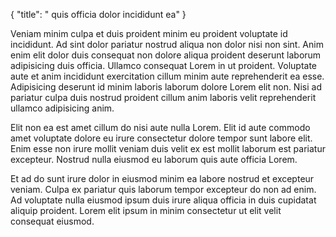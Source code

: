 {
  "title": " quis officia dolor incididunt ea"
}

Veniam minim culpa et duis proident minim eu proident voluptate id incididunt. Ad sint dolor pariatur nostrud aliqua non dolor nisi non sint. Anim enim elit dolor duis consequat non dolore aliqua proident deserunt laborum adipisicing duis officia. Ullamco consequat Lorem in ut proident. Voluptate aute et anim incididunt exercitation cillum minim aute reprehenderit ea esse. Adipisicing deserunt id minim laboris laborum dolore Lorem elit non. Nisi ad pariatur culpa duis nostrud proident cillum anim laboris velit reprehenderit ullamco adipisicing anim.

Elit non ea est amet cillum do nisi aute nulla Lorem. Elit id aute commodo amet voluptate dolore eu irure consectetur dolore tempor sunt labore elit. Enim esse non irure mollit veniam duis velit ex est mollit laborum est pariatur excepteur. Nostrud nulla eiusmod eu laborum quis aute officia Lorem.

Et ad do sunt irure dolor in eiusmod minim ea labore nostrud et excepteur veniam. Culpa ex pariatur quis laborum tempor excepteur do non ad enim. Ad voluptate nulla eiusmod ipsum duis irure aliqua officia in duis cupidatat aliquip proident. Lorem elit ipsum in minim consectetur ut elit velit consequat eiusmod.